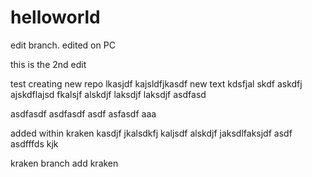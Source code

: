 # helloworld

edit branch. edited on PC

this is the 2nd edit

test creating new repo
lkasjdf kajsldfjkasdf
new text kdsfjal skdf
askdfj ajskdflajsd fkalsjf alskdjf laksdjf laksdjf
asdfasd


asdfasdf
asdfasdf
  asdf
    asfasdf
  aaa
  
added within kraken
kasdjf jkalsdkfj kaljsdf 
alskdjf jaksdlfaksjdf asdf asdfffds
kjk 

kraken branch
add kraken